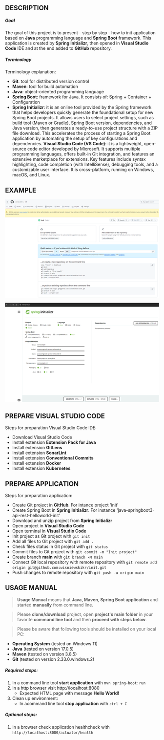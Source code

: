 DESCRIPTION
-----------

##### Goal
The goal of this project is to present - step by step - how to init application based on **Java** programming language and **Spring Boot** framework. This application is created by **Spring Initializr**, then opened in **Visual Studio Code** IDE and at the end added to **GitHub** repository. 

##### Terminology
Terminology explanation:
* **Git**: tool for distributed version control
* **Maven**: tool for build automation
* **Java**: object-oriented programming language
* **Spring Boot**: framework for Java. It consists of: Spring + Container + Configuration
* **Spring Initializr**: it is an online tool provided by the Spring framework that helps developers quickly generate the foundational setup for new Spring Boot projects. It allows users to select project settings, such as build tool (Maven or Gradle), Spring Boot version, dependencies, and Java version, then generates a ready-to-use project structure with a ZIP file download. This accelerates the process of starting a Spring Boot application by automating the setup of key configurations and dependencies.
**Visual Studio Code (VS Code)**: it is a lightweight, open-source code editor developed by Microsoft. It supports multiple programming languages, offers built-in Git integration, and features an extensive marketplace for extensions. Key features include syntax highlighting, code completion (with IntelliSense), debugging tools, and a customizable user interface. It is cross-platform, running on Windows, macOS, and Linux.


EXAMPLE
-------

![My Image](readme-images/image-01.png)

![My Image](readme-images/image-02.png)


PREPARE VISUAL STUDIO CODE
--------------------------

Steps for preparation Visual Studio Code IDE:
* Download Visual Studio Code
* Install extension **Extension Pack for Java**
* Install extension **GitLens**
* Install extension **SonarLint**
* Install extension **Conventional Commits**
* Install extension **Docker**
* Install extension **Kubernetes**


PREPARE APPLICATION
-------------------

Steps for preparation application:
* Create Git project in **GitHub**. For intance project 'init'
* Create Spring Boot in **Spring Initializr**. For instance 'java-springboot3-api-rest-helloworld-init'
* Download and unzip project from **Spring Initializr**
* Open project in **Visual Studio Code**
* Open terminal in **Visual Studio Code**
* Init project as Git project with `git init`
* Add all files to Git project with `git add .`
* Check files status in Git project with `git status`
* Commit files to Git project with `git commit -m "Init project"`
* Create branch **main** with `git branch -M main`
* Connect Git local repository with remote repository with `git remote add origin git@github.com:wisniewskikr/init.git`
* Push changes to remote repository with `git push -u origin main`


USAGE MANUAL
------------

> **Usage Manual** means that **Java, Maven, Spring Boot application** and started **manually** from command line.

> Please **clone/download** project, open **project's main folder** in your favorite **command line tool** and then **proceed with steps below**. 

> Please be aware that following tools should be installed on your local PC:  
* **Operating System** (tested on Windows 11)
* **Java** (tested on version 17.0.5)
* **Maven** (tested on version 3.8.5)
* **Git** (tested on version 2.33.0.windows.2)

##### Required steps:
1. In a command line tool **start application** with `mvn spring-boot:run`
1. In a http browser visit http://localhost:8080
   * Expected HTML page with message **Hello World!**
1. Clean up environment:
     * In acommand line tool **stop application** with `ctrl + C`
     

##### Optional steps:
1. In a browser check application healthcheck with `http://localhost:8080/actuator/health`